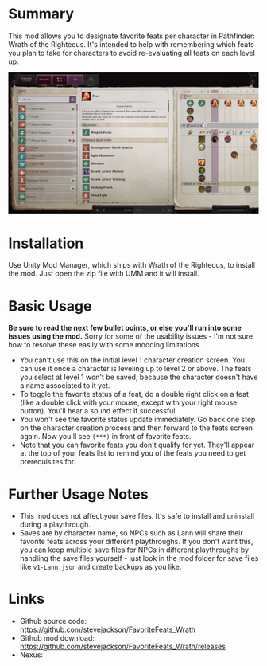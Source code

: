 # Summary

This mod allows you to designate favorite feats per character in Pathfinder: Wrath of the Righteous. 
It's intended to help with remembering which feats you plan to take for characters to avoid re-evaluating all feats on each level up.

![Demonstration screenshot](Screenshot1.jpg)

# Installation

Use Unity Mod Manager, which ships with Wrath of the Righteous, to install the mod. Just open the zip file with UMM and it will install.

# Basic Usage

**Be sure to read the next few bullet points, or else you'll run into some issues using the mod.** Sorry for some of the usability issues - I'm not sure how to resolve these easily with some modding limitations.

- You can't use this on the initial level 1 character creation screen. You can use it once a character is leveling up to level 2 or above. 
The feats you select at level 1 won't be saved, because the character doesn't have a name associated to it yet.
- To toggle the favorite status of a feat, do a double right click on a feat (like a double click with your mouse, except with your right mouse button). You'll hear a sound effect if successful.
- You won't see the favorite status update immediately. Go back one step on the character creation process and then forward to the feats screen again. 
Now you'll see `(***)` in front of favorite feats. 
- Note that you can favorite feats you don't qualify for yet. They'll appear at the top of your feats list to remind you of the feats you need to get prerequisites for.

# Further Usage Notes

- This mod does not affect your save files. It's safe to install and uninstall during a playthrough.
- Saves are by character name, so NPCs such as Lann will share their favorite feats across your different playthroughs. 
If you don't want this, you can keep multiple save files for NPCs in different playthroughs by handling the save files yourself - just look in the mod folder for save files like `v1-Lann.json` and create backups as you like.

# Links

- Github source code: https://github.com/stevejackson/FavoriteFeats_Wrath
- Github mod download: https://github.com/stevejackson/FavoriteFeats_Wrath/releases
- Nexus:
